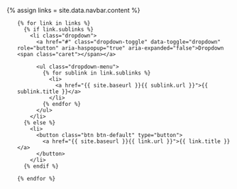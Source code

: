 {% assign links = site.data.navbar.content %}

<nav id="navbar" class="collapse navbar-collapse">
  <ul class="nav navbar-nav">

    {% for link in links %}
      {% if link.sublinks %}
        <li class="dropdown">
          <a href="#" class="dropdown-toggle" data-toggle="dropdown" role="button" aria-haspopup="true" aria-expanded="false">Dropdown <span class="caret"></span></a>

          <ul class="dropdown-menu">
            {% for sublink in link.sublinks %}
              <li>
                <a href="{{ site.baseurl }}{{ sublink.url }}">{{ sublink.title }}</a>
              </li>
            {% endfor %}
          </ul>
        </li>
      {% else %}
        <li>
          <button class="btn btn-default" type="button">
            <a href="{{ site.baseurl }}{{ link.url }}">{{ link.title }}</a>
          </button>
        </li>
      {% endif %}

    {% endfor %}
  </ul>
</nav>
